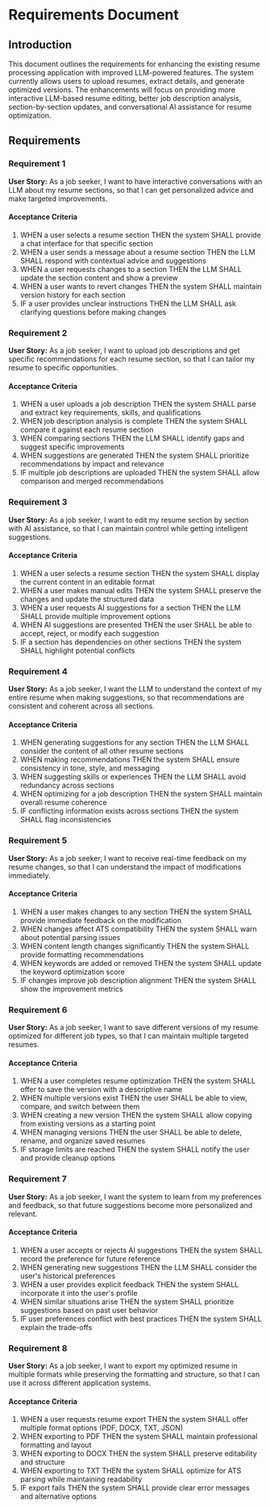 # Requirements Document

## Introduction

This document outlines the requirements for enhancing the existing resume processing application with improved LLM-powered features. The system currently allows users to upload resumes, extract details, and generate optimized versions. The enhancements will focus on providing more interactive LLM-based resume editing, better job description analysis, section-by-section updates, and conversational AI assistance for resume optimization.

## Requirements

### Requirement 1

**User Story:** As a job seeker, I want to have interactive conversations with an LLM about my resume sections, so that I can get personalized advice and make targeted improvements.

#### Acceptance Criteria

1. WHEN a user selects a resume section THEN the system SHALL provide a chat interface for that specific section
2. WHEN a user sends a message about a resume section THEN the LLM SHALL respond with contextual advice and suggestions
3. WHEN a user requests changes to a section THEN the LLM SHALL update the section content and show a preview
4. WHEN a user wants to revert changes THEN the system SHALL maintain version history for each section
5. IF a user provides unclear instructions THEN the LLM SHALL ask clarifying questions before making changes

### Requirement 2

**User Story:** As a job seeker, I want to upload job descriptions and get specific recommendations for each resume section, so that I can tailor my resume to specific opportunities.

#### Acceptance Criteria

1. WHEN a user uploads a job description THEN the system SHALL parse and extract key requirements, skills, and qualifications
2. WHEN job description analysis is complete THEN the system SHALL compare it against each resume section
3. WHEN comparing sections THEN the LLM SHALL identify gaps and suggest specific improvements
4. WHEN suggestions are generated THEN the system SHALL prioritize recommendations by impact and relevance
5. IF multiple job descriptions are uploaded THEN the system SHALL allow comparison and merged recommendations

### Requirement 3

**User Story:** As a job seeker, I want to edit my resume section by section with AI assistance, so that I can maintain control while getting intelligent suggestions.

#### Acceptance Criteria

1. WHEN a user selects a resume section THEN the system SHALL display the current content in an editable format
2. WHEN a user makes manual edits THEN the system SHALL preserve the changes and update the structured data
3. WHEN a user requests AI suggestions for a section THEN the LLM SHALL provide multiple improvement options
4. WHEN AI suggestions are presented THEN the user SHALL be able to accept, reject, or modify each suggestion
5. IF a section has dependencies on other sections THEN the system SHALL highlight potential conflicts

### Requirement 4

**User Story:** As a job seeker, I want the LLM to understand the context of my entire resume when making suggestions, so that recommendations are consistent and coherent across all sections.

#### Acceptance Criteria

1. WHEN generating suggestions for any section THEN the LLM SHALL consider the content of all other resume sections
2. WHEN making recommendations THEN the system SHALL ensure consistency in tone, style, and messaging
3. WHEN suggesting skills or experiences THEN the LLM SHALL avoid redundancy across sections
4. WHEN optimizing for a job description THEN the system SHALL maintain overall resume coherence
5. IF conflicting information exists across sections THEN the system SHALL flag inconsistencies

### Requirement 5

**User Story:** As a job seeker, I want to receive real-time feedback on my resume changes, so that I can understand the impact of modifications immediately.

#### Acceptance Criteria

1. WHEN a user makes changes to any section THEN the system SHALL provide immediate feedback on the modification
2. WHEN changes affect ATS compatibility THEN the system SHALL warn about potential parsing issues
3. WHEN content length changes significantly THEN the system SHALL provide formatting recommendations
4. WHEN keywords are added or removed THEN the system SHALL update the keyword optimization score
5. IF changes improve job description alignment THEN the system SHALL show the improvement metrics

### Requirement 6

**User Story:** As a job seeker, I want to save different versions of my resume optimized for different job types, so that I can maintain multiple targeted resumes.

#### Acceptance Criteria

1. WHEN a user completes resume optimization THEN the system SHALL offer to save the version with a descriptive name
2. WHEN multiple versions exist THEN the user SHALL be able to view, compare, and switch between them
3. WHEN creating a new version THEN the system SHALL allow copying from existing versions as a starting point
4. WHEN managing versions THEN the user SHALL be able to delete, rename, and organize saved resumes
5. IF storage limits are reached THEN the system SHALL notify the user and provide cleanup options

### Requirement 7

**User Story:** As a job seeker, I want the system to learn from my preferences and feedback, so that future suggestions become more personalized and relevant.

#### Acceptance Criteria

1. WHEN a user accepts or rejects AI suggestions THEN the system SHALL record the preference for future reference
2. WHEN generating new suggestions THEN the LLM SHALL consider the user's historical preferences
3. WHEN a user provides explicit feedback THEN the system SHALL incorporate it into the user's profile
4. WHEN similar situations arise THEN the system SHALL prioritize suggestions based on past user behavior
5. IF user preferences conflict with best practices THEN the system SHALL explain the trade-offs

### Requirement 8

**User Story:** As a job seeker, I want to export my optimized resume in multiple formats while preserving the formatting and structure, so that I can use it across different application systems.

#### Acceptance Criteria

1. WHEN a user requests resume export THEN the system SHALL offer multiple format options (PDF, DOCX, TXT, JSON)
2. WHEN exporting to PDF THEN the system SHALL maintain professional formatting and layout
3. WHEN exporting to DOCX THEN the system SHALL preserve editability and structure
4. WHEN exporting to TXT THEN the system SHALL optimize for ATS parsing while maintaining readability
5. IF export fails THEN the system SHALL provide clear error messages and alternative options
